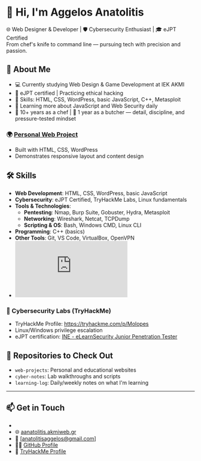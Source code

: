 # 👋 Hi, I'm Aggelos Anatolitis

🌐 Web Designer & Developer | 🛡️ Cybersecurity Enthusiast | 🎓 eJPT Certified  
From chef's knife to command line — pursuing tech with precision and passion.


## 💼 About Me

- 💻 Currently studying Web Design & Game Development at IEK AKMI
- 🔐 eJPT certified | Practicing ethical hacking
- 🧰 Skills: HTML, CSS, WordPress, basic JavaScript, C++, Metasploit
- 🌱 Learning more about JavaScript and Web Security daily
- 🍳 10+ years as a chef | 🥩 1 year as a butcher — detail, discipline, and pressure-tested mindset

### 🌍 [Personal Web Project](https://aanatolitis.akmiweb.gr)
- Built with HTML, CSS, WordPress
- Demonstrates responsive layout and content design
  
## 🛠️ Skills

- **Web Development**: HTML, CSS, WordPress, basic JavaScript  
- **Cybersecurity**: eJPT Certified, TryHackMe Labs, Linux fundamentals  
- **Tools & Technologies**:
  - **Pentesting**: Nmap, Burp Suite, Gobuster, Hydra, Metasploit
  - **Networking**: Wireshark, Netcat, TCPDump
  - **Scripting & OS**: Bash, Windows CMD, Linux CLI
- **Programming**: C++ (basics)
- **Other Tools**: Git, VS Code, VirtualBox, OpenVPN
- <iframe src="https://tryhackme.com/api/v2/badges/public-profile?userPublicId=3717077" style='border:none;'></iframe>


### 🧪 Cybersecurity Labs (TryHackMe)
- TryHackMe Profile: https://tryhackme.com/p/Molopes
- Linux/Windows privilege escalation
- eJPT certification: [INE - eLearnSecurity Junior Penetration Tester](https://elearnsecurity.com/product/ejpt-certification/)

## 📁 Repositories to Check Out

- `web-projects`: Personal and educational websites
- `cyber-notes`: Lab walkthroughs and scripts
- `learning-log`: Daily/weekly notes on what I'm learning

---

## 📫 Get in Touch
-
- 🌐 [aanatolitis.akmiweb.gr](https://aanatolitis.akmiweb.gr)
- 📧 [anatolitisaggelos@gmail.com]
- 🧑‍💻 [GitHub Profile](https://github.com/aanatolitis)
- 🔐 [TryHackMe Profile](https://tryhackme.com/p/Molopes)
